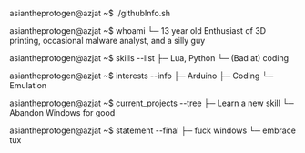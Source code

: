 asiantheprotogen@azjat ~$ ./githubInfo.sh

asiantheprotogen@azjat ~$ whoami
└─ 13 year old Enthusiast of 3D printing, occasional malware analyst, and a silly guy

asiantheprotogen@azjat ~$ skills --list
├─ Lua, Python
└─ (Bad at) coding

asiantheprotogen@azjat ~$ interests --info
├─ Arduino
├─ Coding
└─ Emulation

asiantheprotogen@azjat ~$ current_projects --tree
├─ Learn a new skill
└─ Abandon Windows for good

asiantheprotogen@azjat ~$ statement --final
├─ fuck windows
└─ embrace tux
